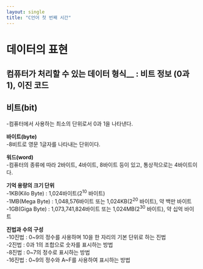 ```yaml
---
layout: single
title: "C언어 첫 번째 시간"
---
```


# 데이터의 표현

## 컴퓨터가 처리할 수 있는 데이터 형식__ : 비트 정보 (0과 1), 이진 코드  

## 비트(bit)
-컴퓨터에서 사용하는 최소의 단위로서 0과 1을 나타낸다.  

__바이트(byte)__  
-8비트로 영문 1글자를 나타내는 단위이다.  

__워드(word)__  
-컴퓨터의 종류에 따라 2바이트, 4바이트, 8바이트 등이 있고, 통상적으로는 4바이트이다.  

__기억 용량의 크기 단위__   
-1KB(Kilo Byte) : 1,024바이트(2<sup>10</sup> 바이트)   
-1MB(Mega Byte) : 1,048,576바이트 또는 1,024KB(2<sup>20</sup> 바이트), 약 백만 바이트   
-1GB(Giga Byte) : 1,073,741,824바이트 또는 1,024MB(2<sup>30</sup> 바이트), 약 십억 바이트   

__진법과 수의 구성__   
-10진법 : 0\~9의 정수를 사용하며 10을 한 자리의 기본 단위로 하는 진법   
-2진법 : 0과 1의 조합으로 숫자를 표시하는 방법   
-8진법 : 0\~7의 정수로 표시하는 방법   
-16진법 : 0\~9의 정수와 A\~F를 사용하여 표시하는 방법   

